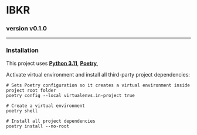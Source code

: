 IBKR
=======
### version v0.1.0

-------
### Installation


This project uses **[Python 3.11](https://www.python.org/downloads/)**, **[Poetry](https://python-poetry.org/docs/#installation)**,


Activate virtual environment and install all third-party project dependencies:
```shell
# Sets Poetry configuration so it creates a virtual environment inside project root folder
poetry config --local virtualenvs.in-project true

# Create a virtual environment
poetry shell

# Install all project dependencies
poetry install --no-root
```
